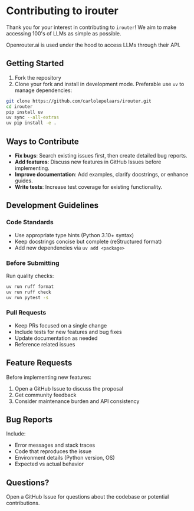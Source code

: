 # Contributing to irouter

Thank you for your interest in contributing to `irouter`! We aim to make accessing 100's of LLMs as simple as possible.

Openrouter.ai is used under the hood to access LLMs through their API.

## Getting Started

1. Fork the repository
2. Clone your fork and install in development mode. Preferable use `uv` to manage dependencies:
```bash
git clone https://github.com/carlolepelaars/irouter.git
cd irouter
pip install uv
uv sync --all-extras
uv pip install -e .
```

## Ways to Contribute

- **Fix bugs**: Search existing issues first, then create detailed bug reports.
- **Add features**: Discuss new features in GitHub Issues before implementing.
- **Improve documentation**: Add examples, clarify docstrings, or enhance guides.
- **Write tests**: Increase test coverage for existing functionality.

## Development Guidelines

### Code Standards
- Use appropriate type hints (Python 3.10+ syntax)
- Keep docstrings concise but complete (reStructured format)
- Add new dependencies via `uv add <package>`

### Before Submitting
Run quality checks:
```bash
uv run ruff format
uv run ruff check
uv run pytest -s
```

### Pull Requests
- Keep PRs focused on a single change
- Include tests for new features and bug fixes
- Update documentation as needed
- Reference related issues

## Feature Requests

Before implementing new features:
1. Open a GitHub Issue to discuss the proposal
2. Get community feedback
3. Consider maintenance burden and API consistency

## Bug Reports

Include:
- Error messages and stack traces
- Code that reproduces the issue
- Environment details (Python version, OS)
- Expected vs actual behavior

## Questions?

Open a GitHub Issue for questions about the codebase or potential contributions.